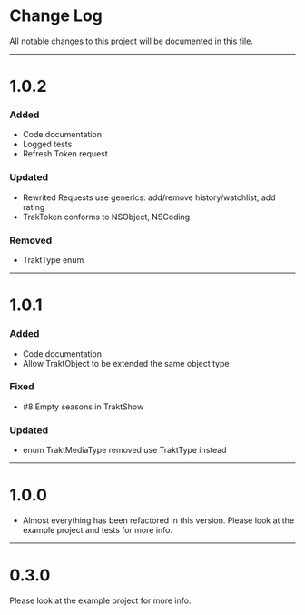 # Change Log
All notable changes to this project will be documented in this file.

---

# 1.0.2

### Added
- Code documentation
- Logged tests
- Refresh Token request

### Updated
- Rewrited Requests use generics: add/remove history/watchlist, add rating
- TrakToken conforms to NSObject, NSCoding

### Removed
- TraktType enum

---

# 1.0.1

### Added
- Code documentation
- Allow TraktObject to be extended the same object type

### Fixed
- #8 Empty seasons in TraktShow

### Updated
- enum TraktMediaType removed use TraktType instead

---

# 1.0.0
- Almost everything has been refactored in this version.
Please look at the example project and tests for more info.

---

# 0.3.0

Please look at the example project for more info.

